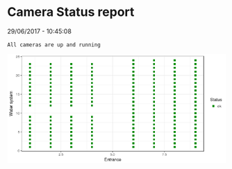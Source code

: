 Camera Status report
================
29/06/2017 - 10:45:08

    All cameras are up and running

![](camreport_files/figure-markdown_github/unnamed-chunk-2-1.png)
